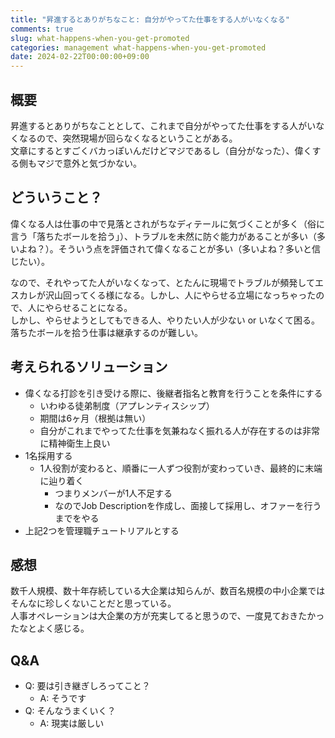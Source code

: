 ```yaml
---
title: "昇進するとありがちなこと: 自分がやってた仕事をする人がいなくなる"
comments: true
slug: what-happens-when-you-get-promoted
categories: management what-happens-when-you-get-promoted
date: 2024-02-22T00:00:00+09:00
---
```


## 概要

昇進するとありがちなこととして、これまで自分がやってた仕事をする人がいなくなるので、突然現場が回らなくなるということがある。  
文章にするとすごくバカっぽいんだけどマジであるし（自分がなった）、偉くする側もマジで意外と気づかない。

## どういうこと？

偉くなる人は仕事の中で見落とされがちなディテールに気づくことが多く（俗に言う「落ちたボールを拾う」）、トラブルを未然に防ぐ能力があることが多い（多いよね？）。そういう点を評価されて偉くなることが多い（多いよね？多いと信じたい）。

なので、それやってた人がいなくなって、とたんに現場でトラブルが頻発してエスカレが沢山回ってくる様になる。しかし、人にやらせる立場になっちゃったので、人にやらせることになる。  
しかし、やらせようとしてもできる人、やりたい人が少ない or いなくて困る。落ちたボールを拾う仕事は継承するのが難しい。

## 考えられるソリューション

- 偉くなる打診を引き受ける際に、後継者指名と教育を行うことを条件にする
	- いわゆる徒弟制度（アプレンティスシップ）
	- 期間は6ヶ月（根拠は無い）
  - 自分がこれまでやってた仕事を気兼ねなく振れる人が存在するのは非常に精神衛生上良い
- 1名採用する
  - 1人役割が変わると、順番に一人ずつ役割が変わっていき、最終的に末端に辿り着く
	- つまりメンバーが1人不足する
	- なのでJob Descriptionを作成し、面接して採用し、オファーを行うまでをやる
- 上記2つを管理職チュートリアルとする

## 感想

数千人規模、数十年存続している大企業は知らんが、数百名規模の中小企業ではそんなに珍しくないことだと思っている。  
人事オペレーションは大企業の方が充実してると思うので、一度見ておきたかったなとよく感じる。

## Q&A

- Q: 要は引き継ぎしろってこと？
	- A: そうです
- Q: そんなうまくいく？
	- A: 現実は厳しい
